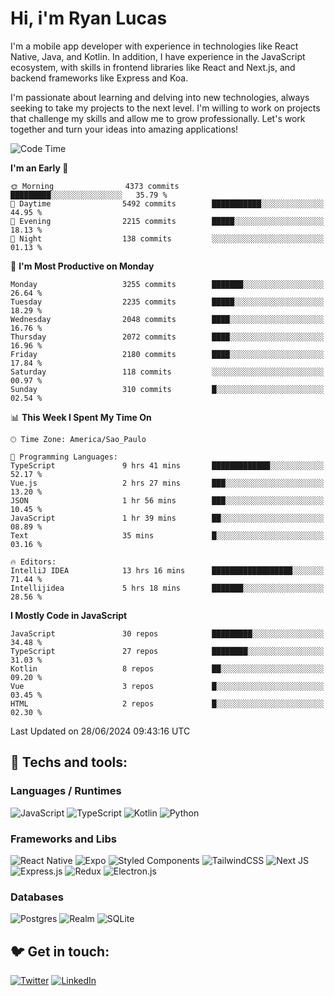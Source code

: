 # Hi, i'm Ryan Lucas

I'm a mobile app developer with experience in technologies like React Native, Java, and Kotlin.
In addition, I have experience in the JavaScript ecosystem, with skills in frontend libraries like React and Next.js, and backend frameworks like Express and Koa.

I'm passionate about learning and delving into new technologies, always seeking to take my projects to the next level. I'm willing to work on projects that challenge my skills and allow me to grow professionally. Let's work together and turn your ideas into amazing applications!


<!--START_SECTION:waka-->
![Code Time](http://img.shields.io/badge/Code%20Time-382%20hrs%2041%20mins-blue)

**I'm an Early 🐤** 

```text
🌞 Morning                4373 commits        █████████░░░░░░░░░░░░░░░░   35.79 % 
🌆 Daytime                5492 commits        ███████████░░░░░░░░░░░░░░   44.95 % 
🌃 Evening                2215 commits        █████░░░░░░░░░░░░░░░░░░░░   18.13 % 
🌙 Night                  138 commits         ░░░░░░░░░░░░░░░░░░░░░░░░░   01.13 % 
```
📅 **I'm Most Productive on Monday** 

```text
Monday                   3255 commits        ███████░░░░░░░░░░░░░░░░░░   26.64 % 
Tuesday                  2235 commits        █████░░░░░░░░░░░░░░░░░░░░   18.29 % 
Wednesday                2048 commits        ████░░░░░░░░░░░░░░░░░░░░░   16.76 % 
Thursday                 2072 commits        ████░░░░░░░░░░░░░░░░░░░░░   16.96 % 
Friday                   2180 commits        ████░░░░░░░░░░░░░░░░░░░░░   17.84 % 
Saturday                 118 commits         ░░░░░░░░░░░░░░░░░░░░░░░░░   00.97 % 
Sunday                   310 commits         █░░░░░░░░░░░░░░░░░░░░░░░░   02.54 % 
```


📊 **This Week I Spent My Time On** 

```text
🕑︎ Time Zone: America/Sao_Paulo

💬 Programming Languages: 
TypeScript               9 hrs 41 mins       █████████████░░░░░░░░░░░░   52.17 % 
Vue.js                   2 hrs 27 mins       ███░░░░░░░░░░░░░░░░░░░░░░   13.20 % 
JSON                     1 hr 56 mins        ███░░░░░░░░░░░░░░░░░░░░░░   10.45 % 
JavaScript               1 hr 39 mins        ██░░░░░░░░░░░░░░░░░░░░░░░   08.89 % 
Text                     35 mins             █░░░░░░░░░░░░░░░░░░░░░░░░   03.16 % 

🔥 Editors: 
IntelliJ IDEA            13 hrs 16 mins      ██████████████████░░░░░░░   71.44 % 
Intellijidea             5 hrs 18 mins       ███████░░░░░░░░░░░░░░░░░░   28.56 % 
```

**I Mostly Code in JavaScript** 

```text
JavaScript               30 repos            █████████░░░░░░░░░░░░░░░░   34.48 % 
TypeScript               27 repos            ████████░░░░░░░░░░░░░░░░░   31.03 % 
Kotlin                   8 repos             ██░░░░░░░░░░░░░░░░░░░░░░░   09.20 % 
Vue                      3 repos             █░░░░░░░░░░░░░░░░░░░░░░░░   03.45 % 
HTML                     2 repos             █░░░░░░░░░░░░░░░░░░░░░░░░   02.30 % 
```




 Last Updated on 28/06/2024 09:43:16 UTC
<!--END_SECTION:waka-->

## 🔧 Techs and tools: 

### Languages / Runtimes
![JavaScript](https://img.shields.io/badge/javascript-%23323330.svg?style=for-the-badge&logo=javascript&logoColor=%23F7DF1E)
![TypeScript](https://img.shields.io/badge/typescript-%23007ACC.svg?style=for-the-badge&logo=typescript&logoColor=white)
![Kotlin](https://img.shields.io/badge/kotlin-%230095D5.svg?style=for-the-badge&logo=kotlin&logoColor=white) ![Python](https://img.shields.io/badge/python-3670A0?style=for-the-badge&logo=python&logoColor=ffdd54)

### Frameworks and Libs
![React Native](https://img.shields.io/badge/react_native-%2320232a.svg?style=for-the-badge&logo=react&logoColor=%2361DAFB)
![Expo](https://img.shields.io/badge/expo-1C1E24?style=for-the-badge&logo=expo&logoColor=#D04A37)
![Styled Components](https://img.shields.io/badge/styled--components-DB7093?style=for-the-badge&logo=styled-components&logoColor=white)
![TailwindCSS](https://img.shields.io/badge/tailwindcss-%2338B2AC.svg?style=for-the-badge&logo=tailwind-css&logoColor=white)
![Next JS](https://img.shields.io/badge/Next-black?style=for-the-badge&logo=next.js&logoColor=white)
![Express.js](https://img.shields.io/badge/express.js-%23404d59.svg?style=for-the-badge&logo=express&logoColor=%2361DAFB)
![Redux](https://img.shields.io/badge/redux-%23593d88.svg?style=for-the-badge&logo=redux&logoColor=white)
![Electron.js](https://img.shields.io/badge/Electron-191970?style=for-the-badge&logo=Electron&logoColor=white)

### Databases
![Postgres](https://img.shields.io/badge/postgres-%23316192.svg?style=for-the-badge&logo=postgresql&logoColor=white)
![Realm](https://img.shields.io/badge/Realm-39477F?style=for-the-badge&logo=realm&logoColor=white)
![SQLite](https://img.shields.io/badge/sqlite-%2307405e.svg?style=for-the-badge&logo=sqlite&logoColor=white)

## 🐦 Get in touch:

[![Twitter](https://img.shields.io/badge/Twitter-%231DA1F2.svg?style=for-the-badge&logo=Twitter&logoColor=white)](https://twitter.com/ryangst_)
[![LinkedIn](https://img.shields.io/badge/linkedin-%230077B5.svg?style=for-the-badge&logo=linkedin&logoColor=white)](https://www.linkedin.com/in/ryan-lucas-machado/)
